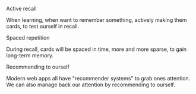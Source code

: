Active recall

When learning, when want to remember something, actively making them cards, to test ourself in recall.

Spaced repetition

During recall, cards will be spaced in time, more and more sparse, to gain long-term memory.

Recommending to ourself

Modern web apps all have "recommender systems" to grab ones attention. We can also manage back our attention by recommending to ourself.
